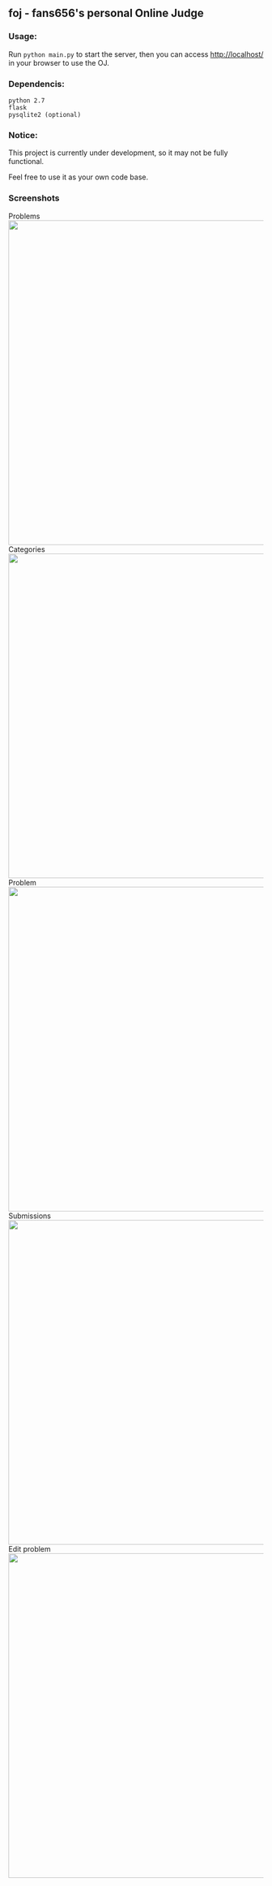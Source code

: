 foj - fans656's personal Online Judge
-------------------------------------

### Usage:

Run `python main.py` to start the server, then you can access [http://localhost/][1] in your browser to use the OJ.

[1]:http://localhost/

### Dependencis:
    
    python 2.7
    flask
    pysqlite2 (optional)

### Notice:

This project is currently under development, so it may not be fully functional.

Feel free to use it as your own code base.

### Screenshots

Problems
<img src="https://raw.githubusercontent.com/fans656/image-hosting/master/2017-04-28%2022-53-01-515000.png" width="640">
Categories
<img src="https://raw.githubusercontent.com/fans656/image-hosting/master/2017-04-28%2022-53-07-015000.png" width="640">
Problem
<img src="https://raw.githubusercontent.com/fans656/image-hosting/master/2017-04-28%2022-53-31-399000.png" width="640">
Submissions
<img src="https://raw.githubusercontent.com/fans656/image-hosting/master/2017-04-28%2022-53-16-493000.png" width="640">
Edit problem
<img src="https://raw.githubusercontent.com/fans656/image-hosting/master/2017-04-28%2022-53-35-920000.png" width="640">
